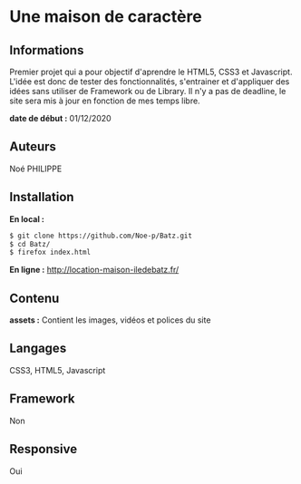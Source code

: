 # Une maison de caractère

## Informations

Premier projet qui a pour objectif d'aprendre le HTML5, CSS3 et Javascript.
L'idée est donc de tester des fonctionnalités, s'entrainer et d'appliquer des idées sans utiliser de Framework ou de Library.
Il n'y a pas de deadline, le site sera mis à jour en fonction de mes temps libre.

**date de début :** 01/12/2020

## Auteurs

Noé PHILIPPE

## Installation

**En local :**  
```bash
$ git clone https://github.com/Noe-p/Batz.git  
$ cd Batz/
$ firefox index.html
```

**En ligne :** http://location-maison-iledebatz.fr/

## Contenu

**assets :** Contient les images, vidéos et polices du site


## Langages

CSS3, HTML5, Javascript

## Framework

Non

## Responsive

Oui
